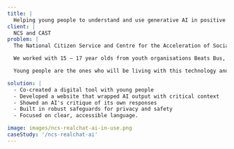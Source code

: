 ```yaml
---
title: |
  Helping young people to understand and use generative AI in positive ways.
client: |
  NCS and CAST
problem: |
  The National Citizen Service and Centre for the Acceleration of Social Technology asked us “How might we support young people to become thoughtful makers and critical users of AI?”

  We worked with 15 – 17 year olds from youth organisations Beats Bus, The Politics Project and Warrington Youth Zone to help provide an answer.

  Young people are the ones who will be living with this technology and this is about empowering them with the ability to embrace the opportunity AI offers safely and thoughtfully.

solution: |
  - Co-created a digital tool with young people
  - Developed a website that wrapped AI output with critical context
  - Showed an AI's critique of its own responses
  - Built in robust safeguards for privacy and safety
  - Focused on clear, accessible language.

image: images/ncs-realchat-ai-in-use.png
caseStudy: '/ncs-realchat-ai'
---
```

